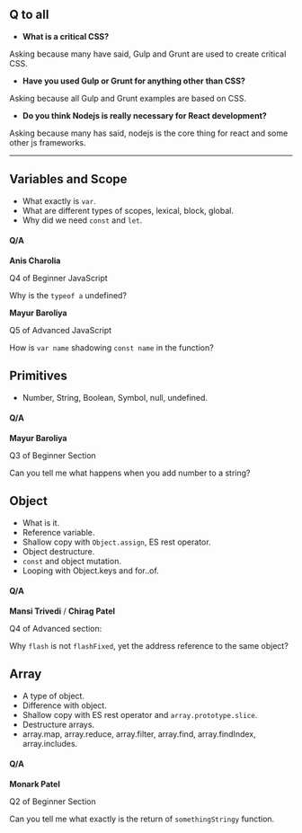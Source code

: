 ## Q to all

-   **What is a critical CSS?**

Asking because many have said, Gulp and Grunt are used to create critical CSS.

-   **Have you used Gulp or Grunt for anything other than CSS?**

Asking because all Gulp and Grunt examples are based on CSS.

-   **Do you think Nodejs is really necessary for React development?**

Asking because many has said, nodejs is the core thing for react and some other js frameworks.

---

## Variables and Scope

-   What exactly is `var`.
-   What are different types of scopes, lexical, block, global.
-   Why did we need `const` and `let`.

#### Q/A

**Anis Charolia**

Q4 of Beginner JavaScript

Why is the `typeof a` undefined?

**Mayur Baroliya**

Q5 of Advanced JavaScript

How is `var name` shadowing `const name` in the function?

## Primitives

-   Number, String, Boolean, Symbol, null, undefined.

#### Q/A

**Mayur Baroliya**

Q3 of Beginner Section

Can you tell me what happens when you add number to a string?

## Object

-   What is it.
-   Reference variable.
-   Shallow copy with `Object.assign`, ES rest operator.
-   Object destructure.
-   `const` and object mutation.
-   Looping with Object.keys and for..of.

#### Q/A

**Mansi Trivedi** / **Chirag Patel**

Q4 of Advanced section:

Why `flash` is not `flashFixed`, yet the address reference to the same object?

## Array

-   A type of object.
-   Difference with object.
-   Shallow copy with ES rest operator and `array.prototype.slice`.
-   Destructure arrays.
-   array.map, array.reduce, array.filter, array.find, array.findIndex, array.includes.

#### Q/A

**Monark Patel**

Q2 of Beginner Section

Can you tell me what exactly is the return of `somethingStringy` function.
